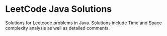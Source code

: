 # LeetCode Java Solutions

Solutions for Leetcode problems in Java. Solutions include Time and Space complexity analysis as well as detailed
comments.